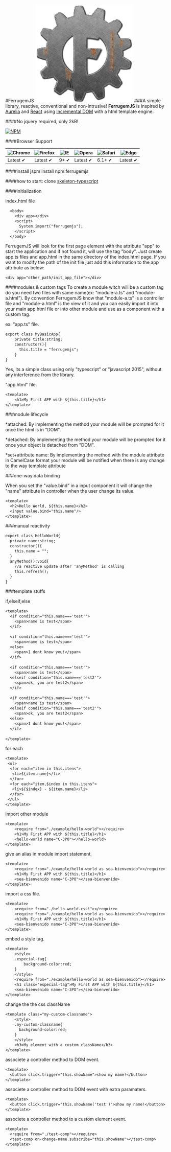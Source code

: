 #FerrugemJS
![Ferrugem Logo](/assets/img/ferrugemjs.png) 
###A simple library, reactive, conventional and non-intrusive!
**FerrugemJS** is inspired by [Aurelia](http://aurelia.io/) and [React](https://facebook.github.io/react/) using [Incremental DOM](http://google.github.io/incremental-dom/) with a html template engine.

####No jquery required, only 2kB!

[![NPM](https://nodei.co/npm/ferrugemjs.png?downloads=true&downloadRank=true&stars=true)](https://nodei.co/npm/ferrugemjs/)

####Browser Support

![Chrome](https://raw.github.com/alrra/browser-logos/master/src/chrome/chrome_48x48.png) | ![Firefox](https://raw.github.com/alrra/browser-logos/master/src/firefox/firefox_48x48.png) | ![IE](https://raw.githubusercontent.com/alrra/browser-logos/master/src/archive/internet-explorer_9-11/internet-explorer_9-11_48x48.png) | ![Opera](https://raw.github.com/alrra/browser-logos/master/src/opera/opera_48x48.png) | ![Safari](https://raw.github.com/alrra/browser-logos/master/src/safari/safari_48x48.png) | ![Edge](https://raw.githubusercontent.com/alrra/browser-logos/master/src/edge/edge_48x48.png)
--- | --- | --- | --- | --- | --- |
Latest ✔ | Latest ✔ | 9+ ✔ | Latest ✔ | 6.1+ ✔ | Latest ✔ |

####install
jspm install npm:ferrugemjs

####how to start:
clone
[skeleton-typescript](https://github.com/ferrugemjs/skeleton-typescript)

####initialization

index.html file

```
  <body>    
    <div app></div>
    <script>
      System.import("ferrugemjs");
    </script>
  </body>
```
FerrugemJS will look for the first page element with the attribute "app" to start the application and if not found it, will use the tag "body".
Just create app.ts files and app.html in the same directory of the index.html page.
If you want to modify the path of the init file just add this information to the app attribute as below:
```
<div app="other_path/init_app_file"></div>
```
####modules & custom tags
To create a module witch will be a custom tag do you need two files with same name(ex: "module-a.ts" and "module-a.html").
By convention FerrugemJS know that "module-a.ts" is a controller file and "module-a.html" is the view of it and you can easily import it into your main app html file or into other module and use as a component with a custom tag.

ex: 
"app.ts" file.
```
export class MyBasicApp{
    private title:string;
    constructor(){
      this.title = "ferrugemjs";
    }
}
```
Yes, its a simple class using only "typescript" or "javascript 2015", without any interference from the library.

"app.html" file.
```
<template>
    <h1>My First APP with ${this.title}</h1>
</template>
```

###module lifecycle

*attached:
By implementing the method your module will be prompted for it once the html is in "DOM".

*detached:
By implementing the method your module will be prompted for it once your object is detached from "DOM".

*set+attribute name:
By implementing the method with the module attribute in CamelCase format your module will be notified when there is any change to the way template attribute

###one-way data binding

When you set the "value.bind" in a input component it will change the "name" attribute in controller when the user change its value.

```
<template>
  <h2>Hello World, ${this.name}</h2>
  <input value.bind="this.name"/>
</template>
```

###manual reactivity
```
export class HelloWorld{
  private name:string;	
  constructor(){
    this.name = "";
  }
  anyMethod():void{	
	//a reactive update after 'anyMethod' is calling
	this.refresh();
  }
}
```


###template stuffs

if,elseif,else

```
<template>
  <if condition="this.name==='test'">
    <span>name is test</span>
  </if>

  <if condition="this.name==='test'">
    <span>name is test</span>
  <else>
    <span>I dont know you!</span>
  </if>

  <if condition="this.name==='test'">
    <span>name is test</span>
  <elseif condition="this.name==='test2'">
    <span>ok, you are test2</span>
  </if>

  <if condition="this.name==='test'">
    <span>name is test</span>
  <elseif condition="this.name==='test2'">
    <span>ok, you are test2</span>
  <else>
    <span>I dont know you!</span>  
  </if>

</template>
```

for each

```
<template>
 <ul>
  <for each="item in this.itens">
   <li>${item.name}</li>
  </for>
  <for each="item,$index in this.itens">
   <li>${$index} - ${item.name}</li>
  </for>
 </ul>
</template>
```

import other module

```
<template>
    <require from="./example/hello-world"></require>
    <h1>My First APP with ${this.title}</h1>
    <hello-world name="C-3PO"></hello-world>   
</template>
```
give an alias in module import statement. 

```
<template>
    <require from="./example/hello-world as sea-bienvenido"></require>
    <h1>My First APP with ${this.title}</h1>
    <sea-bienvenido name="C-3PO"></sea-bienvenido>   
</template>

```

import a css file. 

```
<template>
    <require from="./hello-world.css!"></require>
    <require from="./example/hello-world as sea-bienvenido"></require>
    <h1>My First APP with ${this.title}</h1>
    <sea-bienvenido name="C-3PO"></sea-bienvenido>   
</template>

```
embed a style tag. 

```
<template>
    <style>
    .especial-tag{
    	background-color:red;
    }
    </style>
    <require from="./example/hello-world as sea-bienvenido"></require>
    <h1 class="especial-tag">My First APP with ${this.title}</h1>
    <sea-bienvenido name="C-3PO"></sea-bienvenido>   
</template>

```

change the the css className 

```
<template class="my-custom-classname">
    <style>
    .my-custom-classname{
      background-color:red;
    }
    </style>
    <h3>My element with a custom className</h3>
</template>

```

associete a controller method to DOM event.

```
<template>
  <button click.trigger="this.showName">show my name!</button>
</template>
```

associete a controller method to DOM event with extra paramaters.

```
<template>
  <button click.trigger="this.showName('test')">show my name!</button>
</template>
```


associete a controller method to a custom element event.

```
<template>
  <require from="./test-comp"></require>
  <test-comp on-change-name.subscribe="this.showName"></test-comp>
</template>
```
